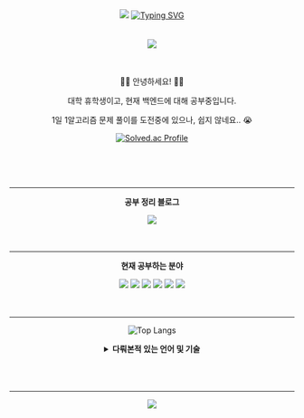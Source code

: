 <header>
  <div align="center">
    <img
      src="https://capsule-render.vercel.app/api?type=waving&color=0:E34C26,10:DA5B0B,30:C6538C,75:3572A5,100:A371F7&height=120&animation=fadeIn&text=&section=header&fontAlign=70">
    <a href="https://git.io/typing-svg"><img
      alt="Typing SVG"
      src="https://readme-typing-svg.demolab.com?font=Satisfy&size=40&pause=1000&color=F7F7F7&background=FFFFFF00&center=true&vCenter=true&random=true&width=435&lines=Scanf-s"/></a><br><br><br>
    <img
      src="https://capsule-render.vercel.app/api?type=waving&color=0:E34C26,10:DA5B0B,30:C6538C,75:3572A5,100:A371F7&height=120&animation=fadeIn&text=&section=footer&fontAlign=70">
    <br><br><br>
    <span>
      <p>👋👋  안녕하세요!  👋👋
      <p>대학 휴학생이고, 현재 백엔드에 대해 공부중입니다.</p>
      <p>1일 1알고리즘 문제 풀이를 도전중에 있으나, 쉽지 않네요.. 😭</p>
      <p><a href="https://solved.ac/calzone0404"><img src="http://mazassumnida.wtf/api/generate_badge?boj=calzone0404" alt="Solved.ac Profile"></a></p>
    </span>
    <br><br><br><hr>
    <span>
      <p><strong>공부 정리 블로그</strong></p>
      <a href="https://velog.io/@calzone0404/posts">
        <img src="https://img.shields.io/badge/Velog-20c997?style=plastic&logo=Velog&logoColor=white"/>
      </a>
    </span>
    <br><br><br><hr>
    <span>
      <p><strong>현재 공부하는 분야</strong></p>
      <span>
        <img src="https://img.shields.io/badge/HTML5-e34f26?style=plastic&logo=html5&logoColor=white"/>
      </span>
      <span>
        <img src="https://img.shields.io/badge/CSS3-1772b6?style=plastic&logo=css3&logoColor=white"/>
      </span>
      <span>
        <img src="https://img.shields.io/badge/Javascript-F7DF1E?style=plastic&logo=javascript&logoColor=white"/>
      </span>
      <span>
        <img src="https://img.shields.io/badge/Flask-000000?style=plastic&logo=flask&logoColor=white"/>
      </span>
      <span>
        <img src="https://img.shields.io/badge/AWS-232f3e?style=plastic&logo=amazonaws&logoColor=white"/>
      </span>
      <span>
        <img src="https://img.shields.io/badge/Django-092E20?style=plastic&logo=django&logoColor=white"/>
      </span>
    </span>
    <br><br><br><hr>
    <span>
      <p>
        <img src="https://github-readme-stats.vercel.app/api/top-langs/?username=Scanf-s&amp;layout=compact&amp;theme=tokyonight" alt="Top Langs">
      </p>      
      <details>
        <summary><strong>다뤄본적 있는 언어 및 기술</strong></summary>
        <p>Language</p>
        <span>
          <img src="https://img.shields.io/badge/C-blueviolet?style=plastic&logo=C&logoColor=white"/>
        </span>
        <span>
          <img src="https://img.shields.io/badge/C++-00599C?style=plastic&logo=C%2B%2B&logoColor=white"/>
        </span>
        <span>
          <img src="https://img.shields.io/badge/Python-informational?style=plastic&logo=Python&logoColor=white"/>
        </span>
        <span>
          <img src="https://img.shields.io/badge/Java-white?style=plastic&logo=Java&logoColor=black"/>
        </span>
        <br><br>
        <p>Mobile</p>
        <span>
          <img src="https://img.shields.io/badge/Android-34A853?style=plastic&logo=Android&logoColor=white"/>
        </span>
        <span>
          <img src="https://img.shields.io/badge/iOS-000000?style=plastic&logo=iOS&logoColor=white"/>
        </span>
        <br><br>
        <p>OS&Network</p>
        <span>
          <img src="https://img.shields.io/badge/Linux-FCC624?style=plastic&logo=Linux&logoColor=white"/>
        </span>
        <span>
          <img src="https://img.shields.io/badge/Wireshark-1679A7?style=plastic&logo=Wireshark&logoColor=white"/>
        </span>
        <span>
          <img src="https://img.shields.io/badge/Vmware-607078?style=plastic&logo=Vmware&logoColor=white"/>
        </span>
        <span>
          <img src="https://img.shields.io/badge/PacketTracer-000000?style=plastic&logo=PacketTracer&logoColor=white"/>
        </span>
      </details>
    </span>
    <br><br><br><hr>
    <a href="https://hits.seeyoufarm.com"><img src="https://hits.seeyoufarm.com/api/count/incr/badge.svg?url=https%3A%2F%2Fgithub.com%2FScanf-s%2Fhit-counter&count_bg=%2379C83D&title_bg=%23555555&icon=github.svg&icon_color=%23E7E7E7&title=hits&edge_flat=true"/></a>
  </div>

